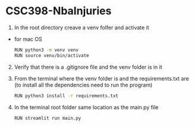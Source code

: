 # CSC398-NbaInjuries

1. In the root directory creave a venv folfer and activate it 
 
  - for mac OS 
    ```bash
    RUN python3 -m venv venv
    RUN source venv/bin/activate 

2. Verify that there is a .gitignore file and the venv folder is in it 

3.  From the terminal where the venv folder is and the requirements.txt are (to install all the dependencies need to run the program)
    ```bash 
    RUN python3 install -r requirements.txt
    ```
4. In the terminal root folder same location as the main.py file 
    ```bash
    RUN streamlit run main.py
    ```
    


